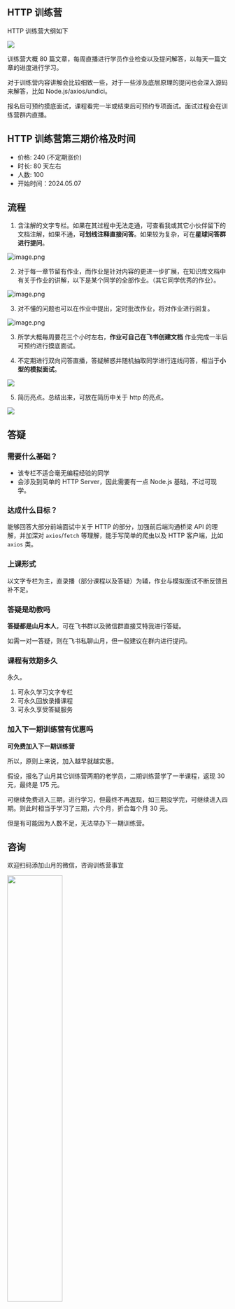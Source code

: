 ## HTTP 训练营

HTTP 训练营大纲如下

![](https://static.shanyue.tech/images/24-04-07/clipboard-4831.d33446.webp)

训练营大概 80 篇文章，每周直播进行学员作业检查以及提问解答，以每天一篇文章的进度进行学习。

对于训练营内容讲解会比较细致一些，对于一些涉及底层原理的提问也会深入源码来解答，比如 Node.js/axios/undici。

报名后可预约摸底面试，课程看完一半或结束后可预约专项面试。面试过程会在训练营群内直播。

## HTTP 训练营第三期价格及时间

+ 价格: 240 (不定期涨价)
+ 时长: 80 天左右
+ 人数: 100
+ 开始时间：2024.05.07

## 流程

1. 含注解的文字专栏。如果在其过程中无法走通，可查看我或其它小伙伴留下的文档注解，如果不通，**可划线注释直接问答**。如果较为复杂，可在**星球问答群进行提问**。

![image.png](https://p9-juejin.byteimg.com/tos-cn-i-k3u1fbpfcp/2cee95746e8b40cc89143505a7b34ee1~tplv-k3u1fbpfcp-watermark.image?)

2. 对于每一章节留有作业，而作业是针对内容的更进一步扩展，在知识库文档中有关于作业的讲解，以下是某个同学的全部作业。（其它同学优秀的作业）。

![image.png](https://p1-juejin.byteimg.com/tos-cn-i-k3u1fbpfcp/fc505ccc03144fb3bcf107364c08db93~tplv-k3u1fbpfcp-watermark.image?)

3. 对不懂的问题也可以在作业中提出，定时批改作业，将对作业进行回复。

![image.png](https://p9-juejin.byteimg.com/tos-cn-i-k3u1fbpfcp/5a292cde36cc4f69bad046da06bf2da3~tplv-k3u1fbpfcp-watermark.image?)

3. 所学大概每周要花三个小时左右，**作业可自己在飞书创建文档** 作业完成一半后可预约进行摸底面试。

4. 不定期进行双向问答直播，答疑解惑并随机抽取同学进行连线问答，相当于**小型的模拟面试**。

![](https://static.shanyue.tech/images/22-11-14/clipboard-9393.e3725d.webp)

5. 简历亮点。总结出来，可放在简历中关于 http 的亮点。

![](https://static.shanyue.tech/images/22-11-14/clipboard-3319.dbb25c.webp)


## 答疑

### 需要什么基础？

+ 该专栏不适合毫无编程经验的同学
+ 会涉及到简单的 HTTP Server，因此需要有一点 Node.js 基础，不过可现学。

### 达成什么目标？

能够回答大部分前端面试中关于 HTTP 的部分，加强前后端沟通桥梁 API 的理解，并加深对 `axios`/`fetch` 等理解，能手写简单的爬虫以及 HTTP 客户端，比如 `axios` 类。

### 上课形式

以文字专栏为主，直录播（部分课程以及答疑）为辅，作业与模拟面试不断反馈且补不足。

### 答疑是助教吗

**答疑都是山月本人**，可在飞书群以及微信群直接艾特我进行答疑。

如需一对一答疑，则在飞书私聊山月，但一般建议在群内进行提问。

### 课程有效期多久

永久。

1. 可永久学习文字专栏
2. 可永久回放录播课程
3. 可永久享受答疑服务

### 加入下一期训练营有优惠吗

**可免费加入下一期训练营**

所以，原则上来说，加入越早就越实惠。

假设，报名了山月其它训练营两期的老学员，二期训练营学了一半课程，返现 30元，最终是 175 元。

可继续免费进入三期，进行学习，但最终不再返现，如三期没学完，可继续进入四期。则此时相当于学习了三期，六个月，折合每个月 30 元。

但是有可能因为人数不足，无法举办下一期训练营。

## 咨询

欢迎扫码添加山月的微信，咨询训练营事宜

<img src="https://static.shanyue.tech/images/22-08-31/clipboard-8887.f0e108.webp" width="50%"></img>
